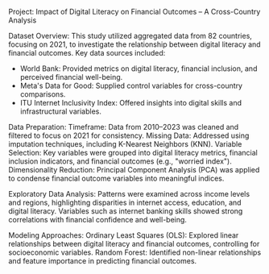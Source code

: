 Project: Impact of Digital Literacy on Financial Outcomes – A Cross-Country Analysis

Dataset Overview: This study utilized aggregated data from 82 countries, focusing on 2021, to investigate the relationship between digital literacy and financial outcomes. Key data sources included:
  - World Bank: Provided metrics on digital literacy, financial inclusion, and perceived financial well-being.
  - Meta's Data for Good: Supplied control variables for cross-country comparisons.
  - ITU Internet Inclusivity Index: Offered insights into digital skills and infrastructural variables.
  
Data Preparation:
  Timeframe: Data from 2010–2023 was cleaned and filtered to focus on 2021 for consistency.
  Missing Data: Addressed using imputation techniques, including K-Nearest Neighbors (KNN).
  Variable Selection: Key variables were grouped into digital literacy metrics, financial inclusion indicators, and financial outcomes (e.g., "worried index").
  Dimensionality Reduction: Principal Component Analysis (PCA) was applied to condense financial outcome variables into meaningful indices.

Exploratory Data Analysis:
  Patterns were examined across income levels and regions, highlighting disparities in internet access, education, and digital literacy.
  Variables such as internet banking skills showed strong correlations with financial confidence and well-being.
  
Modeling Approaches:
  Ordinary Least Squares (OLS): Explored linear relationships between digital literacy and financial outcomes, controlling for socioeconomic variables.
  Random Forest: Identified non-linear relationships and feature importance in predicting financial outcomes.

